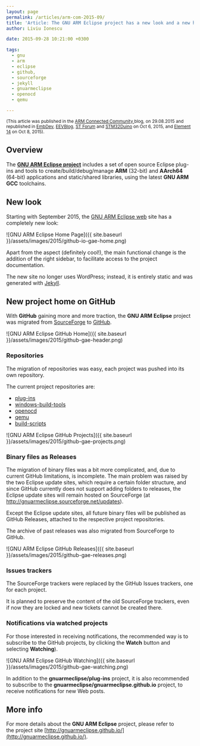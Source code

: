 ```yaml
---
layout: page
permalink: /articles/arm-com-2015-09/
title: 'Article: The GNU ARM Eclipse project has a new look and a new home at GitHub'
author: Liviu Ionescu

date: 2015-09-28 10:21:00 +0300

tags:
  - gnu
  - arm
  - eclipse
  - github,
  - sourceforge
  - jekyll
  - gnuarmeclipse
  - openocd
  - qemu

---
```


<small>(This article was published in the [ARM Connected Community ](http://community.arm.com/groups/tools/blog/2015/09/29/the-gnu-arm-eclipse-project-has-a-new-look-and-a-new-home) blog, on 29.08.2015 and republished in [EmbDev](https://embdev.net/topic/378409),
[EEVBlog](http://www.eevblog.com/forum/microcontrollers/the-gnu-arm-eclipse-project-has-a-new-look-and-a-new-home-at-github/msg771376/#msg771376),
[ST Forum](https://my.st.com/public/STe2ecommunities/mcu/Lists/STM32Java/Flat.aspx?RootFolder=%2fpublic%2fSTe2ecommunities%2fmcu%2fLists%2fSTM32Java%2fThe%20GNU%20ARM%20Eclipse%20project%20has%20a%20new%20look%20and%20a%20new%20home%20at%20GitHub&FolderCTID=0x01200200770978C69A1141439FE559EB459D758000F9A0E3A95BA69146A17C2E80209ADC21)
and [STM32Duino](http://stm32duino.com/viewtopic.php?f=41&t=638)
on Oct 6, 2015, and [Element 14](http://www.element14.com/community/groups/open-source-software/blog/2015/10/08/the-gnu-arm-eclipse-project-has-a-new-look-and-a-new-home-at-github) on Oct 8, 2015).</small>

## Overview

The **[GNU ARM Eclipse project](https://github.com/gnuarmeclipse)** includes a set of open source Eclipse plug-ins and tools to create/build/debug/manage **ARM** (32-bit) and **AArch64** (64-bit) applications and static/shared libraries, using the latest **GNU ARM GCC** toolchains. 

## New look

Starting with September 2015, the [GNU ARM Eclipse web](http://gnuarmeclipse.github.io) site has a completely new look:

![GNU ARM Eclipse Home Page]({{ site.baseurl }}/assets/images/2015/github-io-gae-home.png)

Apart from the aspect (definitely cool!), the main functional change is the addition of the right sidebar, to facilitate access to the project documentation.

The new site no longer uses WordPress; instead, it is entirely static and was generated with [Jekyll](http://jekyllrb.com).

## New project home on GitHub

With **GitHub** gaining more and more traction, the **GNU ARM Eclipse** project was migrated from [SourceForge](https://sourceforge.net/projects/gnuarmeclipse/) to [GitHub](https://github.com/gnuarmeclipse).

![GNU ARM Eclipse GitHub Home]({{ site.baseurl }}/assets/images/2015/github-gae-header.png)

### Repositories

The migration of repositories was easy, each project was pushed into its own repository.

The current project repositories are:

* [plug-ins](https://github.com/gnuarmeclipse/plug-ins)
* [windows-build-tools](https://github.com/gnuarmeclipse/windows-build-tools)
* [openocd](https://github.com/gnuarmeclipse/openocd)
* [qemu](https://github.com/gnuarmeclipse/qemu)
* [build-scripts](https://github.com/gnuarmeclipse/build-scripts)

![GNU ARM Eclipse GitHub Projects]({{ site.baseurl }}/assets/images/2015/github-gae-projects.png)

### Binary files as Releases

The migration of binary files was a bit more complicated, and, due to current GitHub limitations, is incomplete. The main problem was raised by the two Eclipse update sites, which require a certain folder structure, and since GitHub currently does not support adding folders to releases, the Eclipse update sites will remain hosted on SourceForge (at http://gnuarmeclipse.sourceforge.net/updates).

Except the Eclipse update sites, all future binary files will be published as GitHub Releases, attached to the respective project repositories.

The archive of past releases was also migrated from SourceForge to GitHub.

![GNU ARM Eclipse GitHub Releases]({{ site.baseurl }}/assets/images/2015/github-gae-releases.png)

### Issues trackers

The SourceForge trackers were replaced by the GitHub Issues trackers, one for each project.

It is planned to preserve the content of the old SourceForge trackers, even if now they are locked and new tickets cannot be created there.

### Notifications via watched projects

For those interested in receiving notifications, the recommended way is to subscribe to the GitHub projects, by clicking the **Watch** button and selecting **Watching**).

![GNU ARM Eclipse GitHub Watching]({{ site.baseurl }}/assets/images/2015/github-gae-watching.png)

In addition to the **gnuarmeclipse/plug-ins** project, it is also recommended to subscribe to the **gnuarmeclipse/gnuarmeclipse.github.io** project, to receive notifications for new Web posts.

## More info

For more details about the **GNU ARM Eclipse** project, please refer to the project site [http://gnuarmeclipse.github.io/](http://gnuarmeclipse.github.io/).
